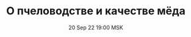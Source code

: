 ---
title: "О пчеловодстве и качестве мёда"
date: "20 Sep 22 19:00 MSK"
draft: false
speakers: ["aleksey-kuzovenko"]
---